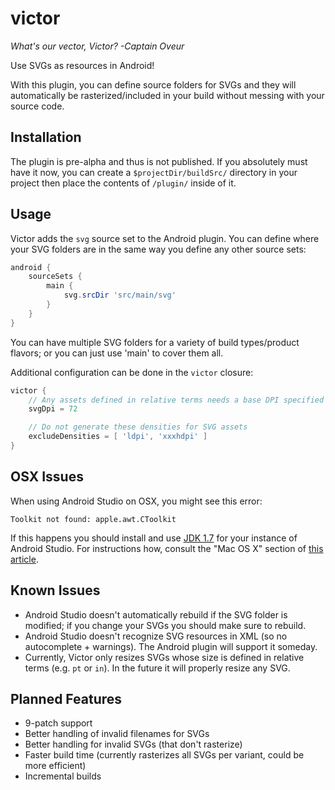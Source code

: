 victor
======

*What's our vector, Victor? -Captain Oveur*

Use SVGs as resources in Android!

With this plugin, you can define source folders for SVGs and they will automatically be rasterized/included in your build without messing with your source code.

Installation
------------

The plugin is pre-alpha and thus is not published. If you absolutely must have it now, you can create a `$projectDir/buildSrc/` directory in your project then place the contents of `/plugin/` inside of it.

Usage
-----

Victor adds the `svg` source set to the Android plugin. You can define where your SVG folders are in the same way you define any other source sets:

```gradle
android {
    sourceSets {
        main {
            svg.srcDir 'src/main/svg'
        }
    }
}
```

You can have multiple SVG folders for a variety of build types/product flavors; or you can just use 'main' to cover them all.

Additional configuration can be done in the `victor` closure:

```gradle
victor {
    // Any assets defined in relative terms needs a base DPI specified
    svgDpi = 72

    // Do not generate these densities for SVG assets
    excludeDensities = [ 'ldpi', 'xxxhdpi' ]
}
```

OSX Issues
----------

When using Android Studio on OSX, you might see this error:

`Toolkit not found: apple.awt.CToolkit`

If this happens you should install and use [JDK 1.7](http://www.oracle.com/technetwork/java/javase/downloads/jdk7-downloads-1880260.html) for your instance of Android Studio. For instructions how, consult the "Mac OS X" section of [this article](https://intellij-support.jetbrains.com/entries/23455956-Selecting-the-JDK-version-the-IDE-will-run-under).

Known Issues
------------

- Android Studio doesn't automatically rebuild if the SVG folder is modified; if you change your SVGs you should make sure to rebuild.
- Android Studio doesn't recognize SVG resources in XML (so no autocomplete + warnings). The Android plugin will
support it someday.
- Currently, Victor only resizes SVGs whose size is defined in relative terms (e.g. `pt` or `in`). In the future it will properly resize any SVG.

Planned Features
----------------

- 9-patch support
- Better handling of invalid filenames for SVGs
- Better handling for invalid SVGs (that don't rasterize)
- Faster build time (currently rasterizes all SVGs per variant, could be more efficient)
- Incremental builds